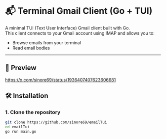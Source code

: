 # 📬 Terminal Gmail Client (Go + TUI)

A minimal TUI (Text User Interface) Gmail client built with Go.  
This client connects to your Gmail account using IMAP and allows you to:

- Browse emails from your terminal
- Read email bodies

---
## 📸 Preview
https://x.com/sinore69/status/1936407407623606681

## 🛠️ Installation

### 1. Clone the repository

```bash
git clone https://github.com/sinore69/emailTui
cd emailTui
go run main.go

